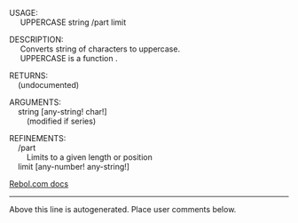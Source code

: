 USAGE:  
&nbsp;&nbsp;&nbsp;&nbsp;&nbsp;UPPERCASE&nbsp;string&nbsp;/part&nbsp;limit  
  
DESCRIPTION:  
&nbsp;&nbsp;&nbsp;&nbsp;&nbsp;Converts&nbsp;string&nbsp;of&nbsp;characters&nbsp;to&nbsp;uppercase.  
&nbsp;&nbsp;&nbsp;&nbsp;&nbsp;UPPERCASE&nbsp;is&nbsp;a&nbsp;function&nbsp;.  
  
RETURNS:  
&nbsp;&nbsp;&nbsp;&nbsp;(undocumented)  
  
ARGUMENTS:  
&nbsp;&nbsp;&nbsp;&nbsp;string&nbsp;[any-string!&nbsp;char!]  
&nbsp;&nbsp;&nbsp;&nbsp;&nbsp;&nbsp;&nbsp;&nbsp;(modified&nbsp;if&nbsp;series)  
  
REFINEMENTS:  
&nbsp;&nbsp;&nbsp;&nbsp;/part  
&nbsp;&nbsp;&nbsp;&nbsp;&nbsp;&nbsp;&nbsp;&nbsp;Limits&nbsp;to&nbsp;a&nbsp;given&nbsp;length&nbsp;or&nbsp;position  
&nbsp;&nbsp;&nbsp;&nbsp;limit&nbsp;[any-number!&nbsp;any-string!]  

[Rebol.com docs](http://www.rebol.com/r3/docs/functions/uppercase.html)
___
Above this line is autogenerated. Place user comments below.